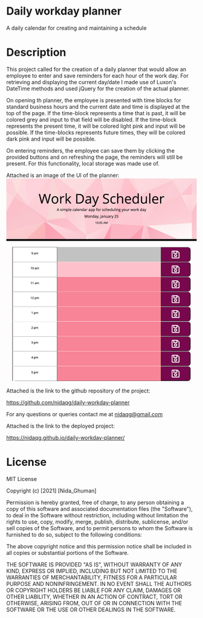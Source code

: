 # Daily workday planner
A daily calendar for creating and maintaining a schedule

# Description 
This project called for the creation of a daily planner that would allow an employee to enter and save reminders for each hour of the work day. For retrieving and displaying the current day/date I made use of Luxon's DateTime methods and used jQuery for the creation of the actual planner. 

On opening th planner, the employee is presented with time blocks for standard business hours and the current date and time is displayed at the top of the page. If the time-block represents a time that is past, it will be colored grey and input to that field will be disabled. If the time-block represents the present time, it will be colored light pink and input will be possible. If the time-blocks represents future times, they will be colored dark pink and input will be possible.

On entering reminders, the employee can save them by clicking the provided buttons and on refreshing the page, the reminders will still be present. For this functionality, local storage was made use of.

Attached  is an image of the UI of the planner:
![Planner-Demo](images/planner-demo.png)


Attached is the link to the github repository of the project:

https://github.com/nidaqg/daily-workday-planner 

For any questions or queries contact me at nidaqg@gmail.com


Attached is the link to the deployed project:

https://nidaqg.github.io/daily-workday-planner/ 

# License

MIT License

Copyright (c) [2021] [Nida_Ghuman]

Permission is hereby granted, free of charge, to any person obtaining a copy
of this software and associated documentation files (the "Software"), to deal
in the Software without restriction, including without limitation the rights
to use, copy, modify, merge, publish, distribute, sublicense, and/or sell
copies of the Software, and to permit persons to whom the Software is
furnished to do so, subject to the following conditions:

The above copyright notice and this permission notice shall be included in all
copies or substantial portions of the Software.

THE SOFTWARE IS PROVIDED "AS IS", WITHOUT WARRANTY OF ANY KIND, EXPRESS OR
IMPLIED, INCLUDING BUT NOT LIMITED TO THE WARRANTIES OF MERCHANTABILITY,
FITNESS FOR A PARTICULAR PURPOSE AND NONINFRINGEMENT. IN NO EVENT SHALL THE
AUTHORS OR COPYRIGHT HOLDERS BE LIABLE FOR ANY CLAIM, DAMAGES OR OTHER
LIABILITY, WHETHER IN AN ACTION OF CONTRACT, TORT OR OTHERWISE, ARISING FROM,
OUT OF OR IN CONNECTION WITH THE SOFTWARE OR THE USE OR OTHER DEALINGS IN THE
SOFTWARE.




